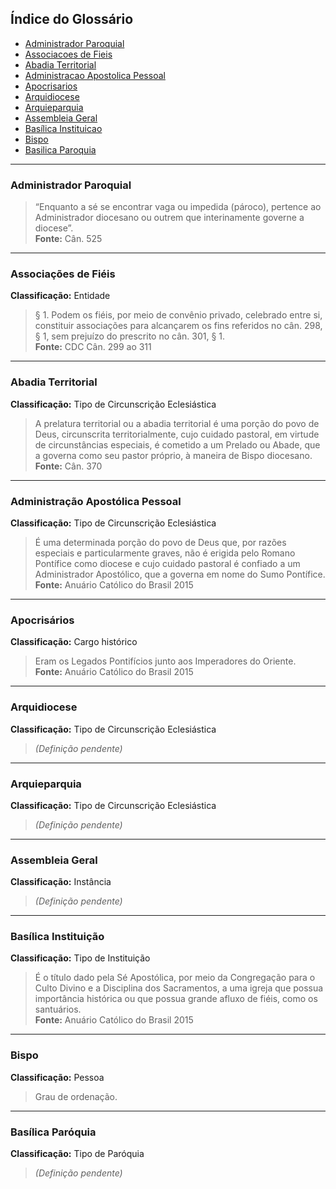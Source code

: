 ## Índice do Glossário

- [Administrador Paroquial](#administrador-paroquial)
- [Associacoes de Fieis](#associacoes-de-fieis)
- [Abadia Territorial](#abadia-territorial)
- [Administracao Apostolica Pessoal](#administracao-apostolica-pessoal)
- [Apocrisarios](#apocrisarios)
- [Arquidiocese](#arquidiocese)
- [Arquieparquia](#arquieparquia)
- [Assembleia Geral](#assembleia-geral)
- [Basílica Instituicao](#basílica-instituicao)
- [Bispo](#bispo)
- [Basilica Paroquia](#basilica-paroquia)

---

### Administrador Paroquial

> “Enquanto a sé se encontrar vaga ou impedida (pároco), pertence ao Administrador diocesano ou outrem que interinamente governe a diocese”.  
**Fonte:** Cân. 525

---

### Associações de Fiéis  
**Classificação:** Entidade

> § 1. Podem os fiéis, por meio de convênio privado, celebrado entre si, constituir associações para alcançarem os fins referidos no cân. 298, § 1, sem prejuízo do prescrito no cân. 301, § 1.  
**Fonte:** CDC Cân. 299 ao 311

---

### Abadia Territorial  
**Classificação:** Tipo de Circunscrição Eclesiástica

> A prelatura territorial ou a abadia territorial é uma porção do povo de Deus, circunscrita territorialmente, cujo cuidado pastoral, em virtude de circunstâncias especiais, é cometido a um Prelado ou Abade, que a governa como seu pastor próprio, à maneira de Bispo diocesano.  
**Fonte:** Cân. 370

---

### Administração Apostólica Pessoal  
**Classificação:** Tipo de Circunscrição Eclesiástica

> É uma determinada porção do povo de Deus que, por razões especiais e particularmente graves, não é erigida pelo Romano Pontífice como diocese e cujo cuidado pastoral é confiado a um Administrador Apostólico, que a governa em nome do Sumo Pontífice.  
**Fonte:** Anuário Católico do Brasil 2015

---

### Apocrisários  
**Classificação:** Cargo histórico

> Eram os Legados Pontifícios junto aos Imperadores do Oriente.  
**Fonte:** Anuário Católico do Brasil 2015

---

### Arquidiocese  
**Classificação:** Tipo de Circunscrição Eclesiástica

> *(Definição pendente)*

---

### Arquieparquia  
**Classificação:** Tipo de Circunscrição Eclesiástica

> *(Definição pendente)*

---

### Assembleia Geral  
**Classificação:** Instância

> *(Definição pendente)*

---

### Basílica Instituição  
**Classificação:** Tipo de Instituição

> É o título dado pela Sé Apostólica, por meio da Congregação para o Culto Divino e a Disciplina dos Sacramentos, a uma igreja que possua importância histórica ou que possua grande afluxo de fiéis, como os santuários.  
**Fonte:** Anuário Católico do Brasil 2015

---

### Bispo  
**Classificação:** Pessoa

> Grau de ordenação.

---

### Basílica Paróquia  
**Classificação:** Tipo de Paróquia

> *(Definição pendente)*

